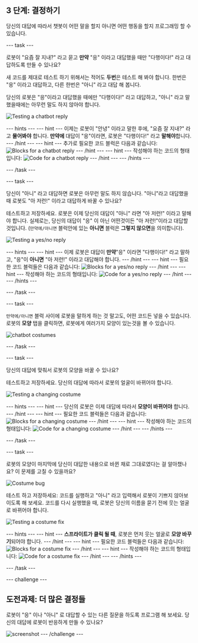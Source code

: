 ## 3 단계: 결정하기

당신의 대답에 따라서 챗봇이 어떤 말을 할지 아니면 어떤 행동을 할지 프로그래밍 할 수 있습니다.

\--- task \---

로봇이 "요즘 잘 지내?" 라고 묻고 **만약** "응" 이라고 대답했을 때만 "다행이다!" 라고 대답하도록 만들 수 있나요?

새 코드를 제대로 테스트 하기 위해서는 적어도 **두번**은 테스트 해 봐야 합니다. 한번은 "응" 이라고 대답하고, 다른 한번은 "아니" 라고 대답 해 봅니다.

당신의 로봇은 "응"이라고 대답했을 때에만 "다행이다!" 라고 대답하고, "아니" 라고 말했을때에는 아무런 말도 하지 않아야 합니다.

![Testing a chatbot reply](images/chatbot-if-test.png)

\--- hints \--- \--- hint \--- 이제는 로봇이 "안녕" 이라고 말한 후에, "요즘 잘 지내?" 라고 **물어봐야** 합니다. **만약에** 대답이 "응"이라면, 로봇은 "다행이다!" 라고 **말해야**합니다. \--- /hint \--- \--- hint \--- 추가로 필요한 코드 블럭은 다음과 같습니다: ![Blocks for a chatbot reply](images/chatbot-if-blocks.png) \--- /hint \--- \--- hint \--- 작성해야 하는 코드의 형태입니다: ![Code for a chatbot reply](images/chatbot-if-code.png) \--- /hint \--- \--- /hints \---

\--- /task \---

\--- task \---

당신이 "아니" 라고 대답하면 로봇은 아무런 말도 하지 않습니다. "아니"라고 대답했을 때 로봇도 "아 저런!" 이라고 대답하게 바꿀 수 있나요?

테스트하고 저장하세요. 로봇은 이제 당신의 대답이 "아니" 라면 "아 저런!" 이라고 말해야 합니다. 실제로는, 당신의 대답이 "응" 이 아닌 어떤것이든 "아 저런!"이라고 대답할 것입니다. (`만약에/아니면` 블럭안에 있는 **아니면** 블럭은 **그렇지 않으면**을 의미합니다).

![Testing a yes/no reply](images/chatbot-if-else-test.png)

\--- hints \--- \--- hint \--- 이제 로봇은 대답이 **만약**"응" 이라면 "다행이다!" 라고 말하고, "응"이 **아니면** "아 저런!" 이라고 대답해야 합니다. \--- /hint \--- \--- hint \--- 필요한 코드 블럭들은 다음과 같습니다: ![Blocks for a yes/no reply](images/chatbot-if-else-blocks.png) \--- /hint \--- \--- hint \--- 작성해야 하는 코드의 형태입니다: ![Code for a yes/no reply](images/chatbot-if-else-code.png) \--- /hint \--- \--- /hints \---

\--- /task \---

\--- task \---

`만약에/아니면` 블럭 사이에 로봇을 말하게 하는 것 말고도, 어떤 코드든 넣을 수 있습니다. 로봇의 **모양** 탭을 클릭하면, 로봇에게 여러가지 모양이 있는것을 볼 수 있습니다.

![chatbot costumes](images/chatbot-costume-view.png)

\--- /task \---

\--- task \---

당신의 대답에 맞춰서 로봇의 모양을 바꿀 수 있나요?

테스트하고 저장하세요. 당신의 대답에 따라서 로봇의 얼굴이 바뀌어야 합니다.

![Testing a changing costume](images/chatbot-costume-test.png)

\--- hints \--- \--- hint \--- 당신의 로봇은 이제 대답에 따라서 **모양이 바뀌어야** 합니다. \--- /hint \--- \--- hint \--- 필요한 코드 블럭들은 다음과 같습니다: ![Blocks for a changing costume](images/chatbot-costume-blocks.png) \--- /hint \--- \--- hint \--- 작성해야 하는 코드의 형태입니다: ![Code for a changing costume](images/chatbot-costume-code.png) \--- /hint \--- \--- /hints \---

\--- /task \---

\--- task \---

로봇의 모양이 마지막에 당신이 대답한 내용으로 바뀐 채로 그대로였다는 걸 알아챘나요? 이 문제를 고칠 수 있을까요?

![Costume bug](images/chatbot-costume-bug-test.png)

테스트 하고 저장하세요: 코드를 실행하고 "아니" 라고 입력해서 로봇이 기쁘지 않아보이도록 해 보세요. 코드를 다시 실행했을 때, 로봇은 당신의 이름을 묻기 전에 웃는 얼굴로 바뀌어야 합니다.

![Testing a costume fix](images/chatbot-costume-fix-test.png)

\--- hints \--- \--- hint \--- **스프라이트가 클릭 될 때**, 로봇은 먼저 웃는 얼굴로 **모양 바꾸기**되어야 합니다. \--- /hint \--- \--- hint \--- 필요한 코드 블럭들은 다음과 같습니다: ![Blocks for a costume fix](images/chatbot-costume-fix-blocks.png) \--- /hint \--- \--- hint \--- 작성해야 하는 코드의 형태입니다: ![Code for a costume fix](images/chatbot-costume-fix-code.png) \--- /hint \--- \--- /hints \---

\--- /task \---

\--- challenge \---

## 도전과제: 더 많은 결정들

로봇이 "응" 이나 "아니" 로 대답할 수 있는 다른 질문을 하도록 프로그램 해 보세요. 당신의 대답에 로봇이 반응하게 만들 수 있나요?

![screenshot](images/chatbot-joke.png) \--- /challenge \---